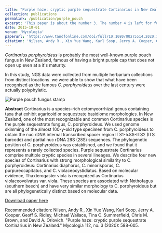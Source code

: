 ```yaml
---
title: "Purple haze: cryptic purple sequestrate Cortinarius in New Zealand"
collection: publications
permalink: /publication/purple_pouch
excerpt: 'This paper is about the number 3. The number 4 is left for future work.'
date: 2015-10-01
venue: 'Mycologia'
paperurl: 'https://www.tandfonline.com/doi/full/10.1080/00275514.2020.1730120'
citation: 'Nilsen, Andy R., Xin Yue Wang, Karl Soop, Jerry A. Cooper, Geoff S. Ridley, Michael Wallace, Tina C. Summerfield, Chris M. Brown, and David A. Orlovich. (2015). &quot;Purple haze: cryptic purple sequestrate Cortinarius in New Zealand &quot; <i>Mycologia </i>. 3(2020).'
---
```


_Cortinarius porphyroideus_ is probably the most well-known purple pouch fungus in New Zealand, famous of having a bright purple cap that does not open up even at a it's maturity. 

In this study, NGS data were collected from multiple herbarium collections from distinct locations. we were able to show that what have been recognised as the famous _C. porphyroideus_ over the last century were actually polyphyletic.


![Purple pouch fungus stamp](https://nzfungi.com/wp-content/uploads/2020/09/2002-Native-Fungi_Stamp_1.50.png)



**Abstract**
Cortinarius is a species-rich ectomycorrhizal genus containing taxa that exhibit agaricoid or sequestrate basidiome morphologies. In New Zealand, one of the most recognizable and common Cortinarius species is the purple sequestrate fungus, C. porphyroideus. We used genome skimming of the almost 100-y-old type specimen from C. porphyroideus to obtain the nuc rDNA internal transcribed spacer region ITS1-5.8S-ITS2 (ITS barcode) and partial nuc rDNA 28S (28S) sequences. The phylogenetic position of C. porphyroideus was established, and we found that it represents a rarely collected species. Purple sequestrate Cortinarius comprise multiple cryptic species in several lineages. We describe four new species of Cortinarius with strong morphological similarity to C. porphyroideus: Cortinarius diaphorus, C. minorisporus, C. purpureocapitatus, and C. violaceocystidiatus. Based on molecular evidence, Thaxterogaster viola is recognized as Cortinarius violaceovolvatus var. viola. These species are associated with Nothofagus (southern beech) and have very similar morphology to C. porphyroideus but are all phylogenetically distinct based on molecular data.


[Download paper here](https://www.tandfonline.com/doi/full/10.1080/00275514.2020.1730120)

Recommended citation: Nilsen, Andy R., Xin Yue Wang, Karl Soop, Jerry A. Cooper, Geoff S. Ridley, Michael Wallace, Tina C. Summerfield, Chris M. Brown, and David A. Orlovich. "Purple haze: cryptic purple sequestrate Cortinarius in New Zealand." Mycologia 112, no. 3 (2020): 588-605.
